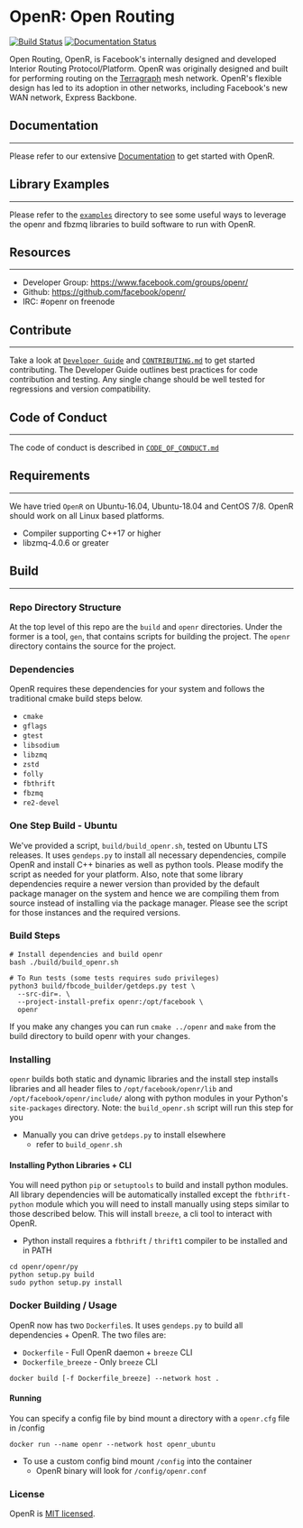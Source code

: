 # OpenR: Open Routing

[![Build Status](https://github.com/facebook/openr/workflows/linux/badge.svg)](https://github.com/facebook/openr/actions?workflow=linux)
[![Documentation Status](https://readthedocs.org/projects/openr/badge/?version=latest)](https://openr.readthedocs.io/en/latest/?badge=latest)

Open Routing, OpenR, is Facebook's internally designed and developed Interior Routing
Protocol/Platform. OpenR was originally designed and built for performing routing on the
[Terragraph](https://terragraph.com/) mesh network. OpenR's flexible design has led to
its adoption in other networks, including Facebook's new WAN network, Express Backbone.

## Documentation

---

Please refer to our extensive [Documentation](https://openr.readthedocs.io/en/latest/) to get started with OpenR.

## Library Examples

---

Please refer to the [`examples`](examples) directory to see some useful ways to
leverage the openr and fbzmq libraries to build software to run with OpenR.

## Resources

---

- Developer Group: https://www.facebook.com/groups/openr/
- Github: https://github.com/facebook/openr/
- IRC: #openr on freenode

## Contribute

---

Take a look at [`Developer Guide`](openr/docs/Developer_Guide/DeveloperGuide.md)
and [`CONTRIBUTING.md`](CONTRIBUTING.md) to get started contributing.
The Developer Guide outlines best practices for code contribution and testing.
Any single change should be well tested for regressions and version
compatibility.

## Code of Conduct

---

The code of conduct is described in [`CODE_OF_CONDUCT.md`](CODE_OF_CONDUCT.md)

## Requirements

---

We have tried `OpenR` on Ubuntu-16.04, Ubuntu-18.04 and CentOS 7/8.
OpenR should work on all Linux based platforms.

- Compiler supporting C++17 or higher
- libzmq-4.0.6 or greater

## Build

---

### Repo Directory Structure

At the top level of this repo are the `build` and `openr` directories. Under the
former is a tool, `gen`, that contains scripts for building the
project. The `openr` directory contains the source for the project.

### Dependencies

OpenR requires these dependencies for
your system and follows the traditional cmake build steps below.

- `cmake`
- `gflags`
- `gtest`
- `libsodium`
- `libzmq`
- `zstd`
- `folly`
- `fbthrift`
- `fbzmq`
- `re2-devel`

### One Step Build - Ubuntu

We've provided a script, `build/build_openr.sh`, tested on Ubuntu LTS releases.
It uses `gendeps.py` to install all necessary dependencies, compile OpenR and install
C++ binaries as well as python tools. Please modify the script as needed for
your platform. Also, note that some library dependencies require a newer version
than provided by the default package manager on the system and hence we are
compiling them from source instead of installing via the package manager. Please
see the script for those instances and the required versions.

### Build Steps

```console
# Install dependencies and build openr
bash ./build/build_openr.sh

# To Run tests (some tests requires sudo privileges)
python3 build/fbcode_builder/getdeps.py test \
  --src-dir=. \
  --project-install-prefix openr:/opt/facebook \
  openr
```

If you make any changes you can run `cmake ../openr` and `make` from the build
directory to build openr with your changes.

### Installing

`openr` builds both static and dynamic libraries and the install step installs
libraries and all header files to `/opt/facebook/openr/lib` and
`/opt/facebook/openr/include/` along with python modules in your Python's
`site-packages` directory.
Note: the `build_openr.sh` script will run this step for you

- Manually you can drive `getdeps.py` to install elsewhere
  - refer to `build_openr.sh`

#### Installing Python Libraries + CLI

You will need python `pip` or `setuptools` to build and install python modules.
All library dependencies will be automatically installed except the
`fbthrift-python` module which you will need to install manually using steps
similar to those described below. This will install `breeze`, a cli tool to
interact with OpenR.

- Python install requires a `fbthrift` / `thrift1` compiler to be installed and in PATH

```console
cd openr/openr/py
python setup.py build
sudo python setup.py install
```

### Docker Building / Usage

OpenR now has two `Dockerfile`s. It uses `gendeps.py` to build all dependencies + OpenR. The two files are:

- `Dockerfile` - Full OpenR daemon + `breeze` CLI
- `Dockerfile_breeze` - Only `breeze` CLI

```console
docker build [-f Dockerfile_breeze] --network host .
```

#### Running

You can specify a config file by bind mount a directory with a `openr.cfg` file in /config

```console
docker run --name openr --network host openr_ubuntu
```

- To use a custom config bind mount `/config` into the container
  - OpenR binary will look for `/config/openr.conf`

### License

OpenR is [MIT licensed](./LICENSE).
